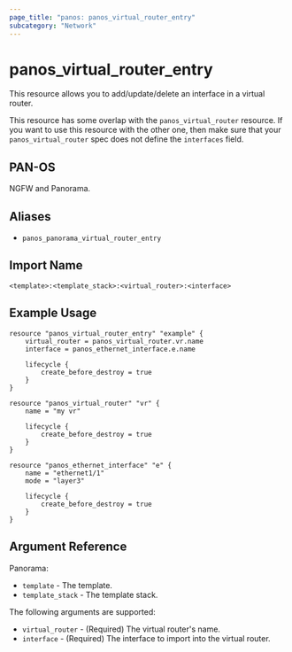 ```yaml
---
page_title: "panos: panos_virtual_router_entry"
subcategory: "Network"
---
```


# panos_virtual_router_entry

This resource allows you to add/update/delete an interface in a
virtual router.

This resource has some overlap with the `panos_virtual_router`
resource.  If you want to use this resource with the other one, then make
sure that your `panos_virtual_router` spec does not define the
`interfaces` field.


## PAN-OS

NGFW and Panorama.


## Aliases

* `panos_panorama_virtual_router_entry`


## Import Name

```shell
<template>:<template_stack>:<virtual_router>:<interface>
```


## Example Usage

```hcl
resource "panos_virtual_router_entry" "example" {
    virtual_router = panos_virtual_router.vr.name
    interface = panos_ethernet_interface.e.name

    lifecycle {
        create_before_destroy = true
    }
}

resource "panos_virtual_router" "vr" {
    name = "my vr"

    lifecycle {
        create_before_destroy = true
    }
}

resource "panos_ethernet_interface" "e" {
    name = "ethernet1/1"
    mode = "layer3"

    lifecycle {
        create_before_destroy = true
    }
}
```


## Argument Reference

Panorama:

* `template` - The template.
* `template_stack` - The template stack.


The following arguments are supported:

* `virtual_router` - (Required) The virtual router's name.
* `interface` - (Required) The interface to import into the virtual router.
